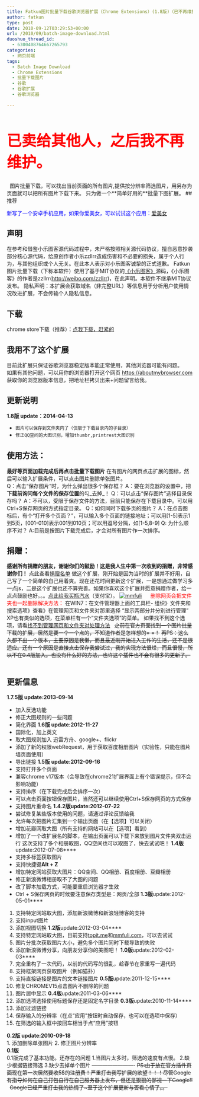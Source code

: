 ```yaml
---
title: Fatkun图片批量下载谷歌浏览器扩展（Chrome Extensions）(1.8版)（已不再维护）
author: fatkun
type: post
date: 2010-09-12T03:29:53+00:00
url: /2010/09/batch-image-download.html
duoshuo_thread_id:
  - 6300408764667265793
categories:
  - 网页前端
tags:
  - Batch Image Download
  - Chrome Extensions
  - 批量下载图片
  - 谷歌
  - 谷歌扩展
  - 谷歌浏览器

---
```

<h1 style="font-size: 40px;">  <span style="color: #ff0000;">已卖给其他人，之后我不再维护。</span></h1>
&nbsp;
图片批量下载，可以找出当前页面的所有图片,提供按分辨率筛选图片，用另存为页面就可以把所有图片下载下来。  
只为做一个**简单好用的**批量下图扩展。
## 推荐

<span style="color: #0000ff;">新写了一个安卓手机应用，如果你爱美女，可以试试这个应用：<a title="安卓应用：爱美女1.3 için Kalıcı Bağlantı" href="http://fatkun.com/2013/08/pretty-girl.html" rel="bookmark">爱美女</a></span>
## 声明

在参考和借鉴小乐图客源代码过程中，未严格按照相关源代码协议，<wbr />擅自恶意抄袭部分核心源代码，<wbr />给原创作者小乐zzllrr造成伤害和不必要的损失，<wbr />属于个人行为，与其他组织或个人无关。<wbr />在此本人表示对小乐图客诚挚的正式道歉。
Fatkun图片批量下载（下称本软件）使用了基于MIT协议的<a href="http://chrome.google.com/webstore/detail/gfjhimhkjmipphnaminnnnjpnlneeplk?hl=zh_cn" target="_blank">《小乐图客》</a>源码，《小乐图客》的作者是zzllrr(http://weibo.com/zzllrr)，在此声明。本软件不继承MIT协议发布。
隐私声明：本扩展会获取域名（非完整URL）等信息用于分析用户使用情况改进扩展，不会传输个人隐私信息。
## 下载

chrome store下载（推荐）：<a href="https://chrome.google.com/webstore/detail/nnjjahlikiabnchcpehcpkdeckfgnohf" target="_blank">点我下载，赶紧的</a>
&nbsp;
## 我用不了这个扩展

目前此扩展只保证谷歌浏览器稳定版本能正常使用，其他浏览器可能有问题。  
如果有其他问题，可以用你的浏览器打开这个网页 <a href="https://aboutmybrowser.com" target="_blank">https://aboutmybrowser.com</a>获取你的浏览器版本信息，把地址栏拷贝出来+问题留言给我。
<!--more-->

## 更新说明

**1.8版 update：2014-04-13**
  * <span style="font-family: Consolas, Monaco, monospace; font-size: 12px; line-height: 18px;">图片可以保存到文件夹内了（仅限于下载目录内的子目录）</span>
  * <span style="font-family: Consolas, Monaco, monospace; font-size: 12px; line-height: 18px;">修正QQ空间的大图识别，增加thumbr,printrest大图识别</span>
&nbsp;
## 使用方法：

**最好等页面加载完成后再点击批量下载图片**
在有图片的网页点击扩展的图标，然后可以输入扩展条件，可以点击图片删除单张图片。  
Q：点击“保存图片”时，为什么弹出很多个保存框？
A：要在浏览器的设置中，把**下载前询问每个文件的保存位置**的勾_去掉_！
Q：可以点击“保存图片”选择目录保存吗？
A：不可以，受限于保存文件的方法，目前只能保存在下载目录中。可以用Ctrl+S保存网页的方式指定目录。
Q：如何同时下载多页的图片？
A：在点击图标后，有个“打开多个页面？”，可以输入多个页面的链接地址；可以用[1-5]表示1到5页，[001-010]表示001到010页；可以用逗号分隔，如[1-5,8-9]
Q: 为什么顺序不对？
A:目前是按图片下载完成后，才会对所有图片作一次排序。
&nbsp;
&nbsp;
## 捐赠：

**感谢所有捐赠的朋友，谢谢你们的鼓励！这是我人生中第一次收到的捐赠，非常感谢你们！**
点此查看[捐赠名单][1]
做这个扩展，刚开始是因为当时的扩展并不好用，自己写了一个简单的自己用着爽。现在还花时间更新这个扩展，一是想通过做学习多一点js，二是这个扩展也还不算完善。如果你喜欢这个扩展并愿意捐赠作者，给一点点鼓励也好。。。<a href="https://me.alipay.com/fatkun" target="_blank">点此给我买瓶汽水</a>（支付宝）。
[![][2]][3]
[<img class="alignnone  wp-image-1051" title="mmfuli" src="http://image.fatkun.com/blog/mmfuli.jpg" alt="" />][4]
&nbsp;
&nbsp;
<span style="color: #ff0000;">删除网页会把文件夹也一起删除解决方法：</span>
在WIN7：在文件管理器上面的工具栏- 组织》文件夹和搜索选项》查看》在管理网页和文件夹对那里选择 “显示两部分并分别进行管理”
XP也有类似的选项，在菜单栏有一个“文件夹选项”的菜单。
如果找不到这个选项，请看[找不到管理网页和文件夹对处理方法][5]
&nbsp;
<del datetime="2012-02-02T16:09:29+00:00">之前在官方页面找到一个图片批量下载的扩展，居然是要一个一个点的，不知道作者是怎样想的= =！</del>
<del>再PS：这么久都不出一个版本，主要原因是我懒，而且最近刚开始进入工作的生活，还不是很适应。还有一个原因是直接点击保存我尝试过，我的实现方法很烂，而且很慢，所以不在0.4版加入。也没有什么好的方法，也许这个插件也不会有很多的更新了。</del>
&nbsp;
&nbsp;
## 更新信息

**1.7.5版 update:2013-09-14**
  * 加入反选功能
  * 修正大图规则的一些问题
  * 简化界面
**1.6版 update:2012-11-27**
  * 国际化，加上英文
  * 取大图规则加入 迅雷方舟、google+、flickr
  * 添加了新的权限webRequest，用于获取百度相册图片（实验性，只能在图片墙页面使用）
  * 导出链接
**1.5版 update:2012-09-16**
  * 支持打开多个页面
  * 兼容chrome v17版本（会导致在chrome21扩展界面上有个错误提示，但不会影响功能）
  * 支持排序（在下载完成后会排序一次）
  * 可以点击页面按钮保存图片，当然还可以继续使用Ctrl+S保存网页的方式保存
  * 支持图片重命名
**1.4.2版update:2012-07-22**
  * 尝试修复某些版本使用的问题，请通过评论反馈给我
  * 允许每次把图片汇集到一个输出页面（在【选项】可以关闭）
  * 增加花瓣网取大图（所有支持的网站可以在【选项】看到）
  * 增加了一个改扩展名的脚本，在输出页面可以下载下来放到图片文件夹双击运行
这次支持了多个相册取图，QQ空间也可以取图了，快去试试吧！
**1.4版**update:2012-07-08****
  * 支持多标签获取图片
  * 支持快捷键**Alt + Z**
  * 增加特定网站获取大图片：QQ空间、QQ相册、百度相册、豆瓣相册
  * 修正新浪微博相册取不了大图的问题
  * 改了脚本加载方式，可能要重启浏览器才生效
  * Ctrl + S保存网页的时候要注意保存类型是：网页/全部
**1.3版**update:2012-05-01****
  1. 支持特定网站取大图，添加新浪微博和新浪轻博客的支持
  2. 支持input图片
  3. 添加视图切换
**1.2版**update:2012-03-04****
  1. 支持特定网站取大图，目前支持<a href="http://topit.me" target="_blank">topit.me</a>和<a href="http://mmfuli.com" target="_blank">mmfuli.com</a>，可以去试试
  2. 图片分批次获取图片大小，避免多个图片同时下载导致的失败
  3. 添加新浪微博分享，向朋友分享你的美图吧！
**1.0版**update:2012-02-03****
  1. 完全重构了一次代码，以前的代码写的很乱，趁春节在家重写一遍代码
  2. 支持框架网页获取图片（例如猫扑）
  3. 支持直接链接是图片的文本链接图片
**0.5版**update:2011-12-15****
  1. 修复CHROMEV15点击图片不删除的问题
  2. 图片居中显示
**0.4版**update:2011-03-06****
  1. 添加选项选择使用标题保存还是固定名字目录
**0.3版**update:2010-11-14****
  1. 添加过滤链接
  2. 保存输入的分辨率（在点“应用”按钮时自动保存，也可以在选项中保存）
  3. 在筛选的输入框中按回车相当于点“应用”按钮
<div>  <strong>0.2版 update:2010-09-18</strong></div>
  1. 添加删除单张图片
  2. 修正图片分辨率
<div>  <strong>0.1版</strong></div>
0.1版完成了基本功能。还存在的问题 1.当图片太多时，筛选的速度有点慢。 2.缺少根据链接筛选 3.缺少去掉单个图片
&#8212;&#8212;&#8212;&#8212;&#8212;&#8212;&#8212;&#8212;-
<del>PS:由于放在官方插件页面现在第一次居然要收5$的注册费！严重打击我写扩展的欲望！！！尽管Google有指导如何在自己打包自行在自己服务器上发布，但还是狠狠的鄙视一下Google!!</del>
&nbsp;
<del>Google已经严重打击我的热情了~至于这个扩展更新与否看心情了。。</del>

 [1]: http://fatkun.com/2012/03/batch-download-image-donate.html "图片批量下载扩展捐赠名单"
 [2]: http://image.fatkun.com/blog/mmfuli2.jpg "mmfuli"
 [3]: http://image.fatkun.com/blog/mmfuli2.jpg
 [4]: http://image.fatkun.com/blog/mmfuli.jpg
 [5]: http://fatkun.com/2012/01/manager-web-page.html "找不到管理网页和文件夹对处理方法"